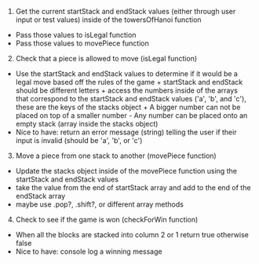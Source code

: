 
1. Get the current startStack and endStack values (either through user input or test values) inside of the towersOfHanoi function
  - Pass those values to isLegal function
  - Pass those values to movePiece function

2. Check that a piece is allowed to move (isLegal function)
  - Use the startStack and endStack values to determine if it would be a legal move based off the rules of the game
        + startStack and endStack should be different letters
        + access the numbers inside of the arrays that correspond to the startStack and endStack values ('a', 'b', and 'c'), these are the keys of the stacks object
        + A bigger number can not be placed on top of a smaller number
            - Any number can be placed onto an empty stack (array inside the stacks object)
  - Nice to have: return an error message (string) telling the user if their input is invalid (should be 'a', 'b', or 'c')

3. Move a piece from one stack to another (movePiece function)
  - Update the stacks object inside of the movePiece function using the startStack and endStack values
  - take the value from the end of startStack array and add to the end of the endStack array
  - maybe use .pop?, .shift?, or different array methods

4. Check to see if the game is won (checkForWin function)
  - When all the blocks are stacked into column 2 or 1 return true otherwise false
  - Nice to have: console log a winning message
